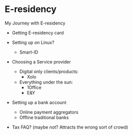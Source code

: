 # E-residency

My Journey with E-residency

* Getting E-residency card
* Setting up on Linux?
    * Smart-ID
* Choosing a Service provider
    * Digital only clients/products:
        * Xolo
    * Everything under the sun:
        * 1Office
        * E&Y

* Setting up a bank account
    * Online payment aggregators
    * Offline traditional banks
* Tax FAQ? (maybe not? Attracts the wrong sort of crowd)
